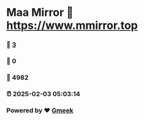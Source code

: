 # Maa Mirror :link: https://www.mmirror.top 
### :page_facing_up: [3](https://www.mmirror.top/tag.html) 
### :speech_balloon: 0 
### :hibiscus: 4982 
### :alarm_clock: 2025-02-03 05:03:14 
### Powered by :heart: [Gmeek](https://github.com/Meekdai/Gmeek)
